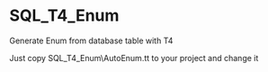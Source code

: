 # SQL_T4_Enum
Generate Enum from database table with T4

Just copy SQL_T4_Enum\AutoEnum.tt to your project and change it

